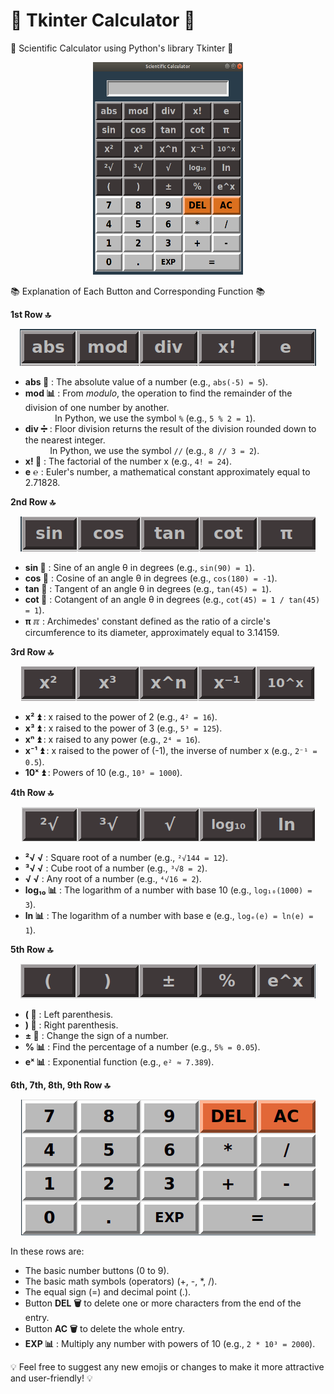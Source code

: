 # 🎉 Tkinter Calculator 🎉

🧮 Scientific Calculator using Python's library Tkinter 🧮

<p align="center">
   <img width="240" height="340" src="imgs/sci_calc.png" alt="Scientific Calculator">
</p>

📚 Explanation of Each Button and Corresponding Function 📚

**1st Row 🔝**
<p align="center">
   <img src="imgs/1st_row.png" alt="1st Row Buttons">
</p>

- **abs 📏** : The absolute value of a number (e.g., `abs(-5) = 5`).
- **mod 📊** : From *modulo*, the operation to find the remainder of the division of one number by another.  
&nbsp; &nbsp; &nbsp; &nbsp; &nbsp; &nbsp; In Python, we use the symbol `%` (e.g., `5 % 2 = 1`).
- **div ➗️** : Floor division returns the result of the division rounded down to the nearest integer.  
&nbsp; &nbsp; &nbsp; &nbsp; &nbsp; In Python, we use the symbol `//` (e.g., `8 // 3 = 2`).
- **x! 🎉** : The factorial of the number x (e.g., `4! = 24`).
- **e ℮️** : Euler's number, a mathematical constant approximately equal to 2.71828.

**2nd Row 🔝**
<p align="center">
   <img src="imgs/2nd_row.png" alt="2nd Row Buttons">
</p>

- **sin 📐** : Sine of an angle θ in degrees (e.g., `sin(90) = 1`).
- **cos 📐** : Cosine of an angle θ in degrees (e.g., `cos(180) = -1`).
- **tan 📐** : Tangent of an angle θ in degrees (e.g., `tan(45) = 1`).
- **cot 📐** : Cotangent of an angle θ in degrees (e.g., `cot(45) = 1 / tan(45) = 1`).
- **π ℼ️** : Archimedes' constant defined as the ratio of a circle's circumference to its diameter, approximately equal to 3.14159.

**3rd Row 🔝**
<p align="center">
   <img src="imgs/3rd_row.png" alt="3rd Row Buttons">
</p>

- **x² ⏫️** : x raised to the power of 2 (e.g., `4² = 16`).
- **x³ ⏫️** : x raised to the power of 3 (e.g., `5³ = 125`).
- **xⁿ ⏫️** : x raised to any power (e.g., `2⁴ = 16`).
- **x⁻¹ ⏫️** : x raised to the power of (-1), the inverse of number x (e.g., `2⁻¹ = 0.5`).
- **10ˣ ⏫️** : Powers of 10 (e.g., `10³ = 1000`).

**4th Row 🔝**
<p align="center">
   <img src="imgs/4th_row.png" alt="4th Row Buttons">
</p>

- **²√ √️** : Square root of a number (e.g., `²√144 = 12`).
- **³√ √️** : Cube root of a number (e.g., `³√8 = 2`).
- **√ √️** : Any root of a number (e.g., `⁴√16 = 2`).
- **log₁₀ 📊** : The logarithm of a number with base 10 (e.g., `log₁₀(1000) = 3`).
- **ln 📊** : The logarithm of a number with base e (e.g., `logₑ(e) = ln(e) = 1`).

**5th Row 🔝**
<p align="center">
   <img src="imgs/5th_row.png" alt="5th Row Buttons">
</p>

- **( 📝** : Left parenthesis.
- **) 📝** : Right parenthesis.
- **± 🔄** : Change the sign of a number.
- **% 📊** : Find the percentage of a number (e.g., `5% = 0.05`).
- **eˣ 📊** : Exponential function (e.g., `e² ≈ 7.389`).

**6th, 7th, 8th, 9th Row 🔝**
<p align="center">
   <img src="imgs/6789th_rows.png" alt="Number and Basic Operator Buttons">
</p>

In these rows are:

- The basic number buttons (0 to 9).
- The basic math symbols (operators) (+, -, *, /).
- The equal sign (=) and decimal point (.).
- Button **DEL 🗑️** to delete one or more characters from the end of the entry.
- Button **AC 🗑️** to delete the whole entry.
- **EXP 📊** : Multiply any number with powers of 10 (e.g., `2 * 10³ = 2000`).

💡 Feel free to suggest any new emojis or changes to make it more attractive and user-friendly! 💡
